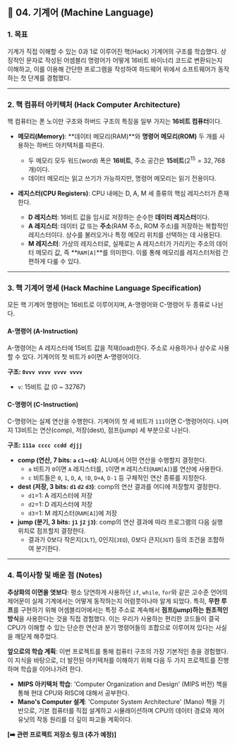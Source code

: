 ## 🎯 04. 기계어 (Machine Language)

### 1. 목표
기계가 직접 이해할 수 있는 0과 1로 이루어진 핵(Hack) 기계어의 구조를 학습했다. 상징적인 문자로 작성된 어셈블리 명령어가 어떻게 16비트 바이너리 코드로 변환되는지 이해하고, 이를 이용해 간단한 프로그램을 작성하여 하드웨어 위에서 소프트웨어가 동작하는 첫 단계를 경험했다.

---

### 2. 핵 컴퓨터 아키텍처 (Hack Computer Architecture)
핵 컴퓨터는 폰 노이만 구조와 하버드 구조의 특징을 일부 가지는 **16비트 컴퓨터**이다.

* **메모리(Memory)**: **데이터 메모리(RAM)**와 **명령어 메모리(ROM)** 두 개를 사용하는 하버드 아키텍처를 따른다.
    * 두 메모리 모두 워드(word) 폭은 **16비트**, 주소 공간은 **15비트**($2^{15} = 32,768$개)이다.
    * 데이터 메모리는 읽고 쓰기가 가능하지만, 명령어 메모리는 읽기 전용이다.

* **레지스터(CPU Registers)**: CPU 내에는 D, A, M 세 종류의 핵심 레지스터가 존재한다.
    * **D 레지스터**: 16비트 값을 임시로 저장하는 순수한 **데이터 레지스터**이다.
    * **A 레지스터**: 데이터 값 또는 **주소**(RAM 주소, ROM 주소)를 저장하는 복합적인 레지스터이다. 상수를 불러오거나 특정 메모리 위치를 선택하는 데 사용된다.
    * **M 레지스터**: 가상의 레지스터로, 실제로는 A 레지스터가 가리키는 주소의 데이터 메모리 값, 즉 **`RAM[A]`**를 의미한다. 이를 통해 메모리를 레지스터처럼 간편하게 다룰 수 있다.

---

### 3. 핵 기계어 명세 (Hack Machine Language Specification)
모든 핵 기계어 명령어는 16비트로 이루어지며, A-명령어와 C-명령어 두 종류로 나뉜다.

#### A-명령어 (A-Instruction)
A-명령어는 A 레지스터에 15비트 값을 적재(load)한다. 주소로 사용하거나 상수로 사용할 수 있다. 기계어의 첫 비트가 `0`이면 A-명령어이다.

**구조: `0vvv vvvv vvvv vvvv`**
* `v`: 15비트 값 (0 ~ 32767)

#### C-명령어 (C-Instruction)
C-명령어는 실제 연산을 수행한다. 기계어의 첫 세 비트가 `111`이면 C-명령어이다. 나머지 13비트는 연산(comp), 저장(dest), 점프(jump) 세 부분으로 나뉜다.

**구조: `111a cccc ccdd djjj`**
* **comp (연산, 7 bits: `a` `c1`~`c6`)**: ALU에서 어떤 연산을 수행할지 결정한다.
    * `a` 비트가 `0`이면 `A` 레지스터를, `1`이면 `M` 레지스터(`RAM[A]`)를 연산에 사용한다.
    * `c` 비트들은 `0`, `1`, `D`, `A`, `!D`, `D+A`, `D-1` 등 구체적인 연산 종류를 지정한다.
* **dest (저장, 3 bits: `d1` `d2` `d3`)**: comp의 연산 결과를 어디에 저장할지 결정한다.
    * `d1`=1: A 레지스터에 저장
    * `d2`=1: D 레지스터에 저장
    * `d3`=1: M 레지스터(`RAM[A]`)에 저장
* **jump (분기, 3 bits: `j1` `j2` `j3`)**: comp의 연산 결과에 따라 프로그램의 다음 실행 위치로 점프할지 결정한다.
    * 결과가 0보다 작은지(`JLT`), 0인지(`JEQ`), 0보다 큰지(`JGT`) 등의 조건을 조합하여 분기한다.

---

### 4. 특이사항 및 배운 점 (Notes)
**추상화의 이면을 엿보다**: 평소 당연하게 사용하던 `if`, `while`, `for`와 같은 고수준 언어의 제어문이 실제 기계에서는 어떻게 동작하는지 어렴풋이나마 알게 되었다. 특히, **무한 루프**를 구현하기 위해 어셈블리어에서는 특정 주소로 계속해서 **점프(jump)하는 원초적인 방식**을 사용한다는 것을 직접 경험했다. 이는 우리가 사용하는 편리한 코드들이 결국 CPU가 이해할 수 있는 단순한 연산과 분기 명령어들의 조합으로 이루어져 있다는 사실을 깨닫게 해주었다. 

**앞으로의 학습 계획**: 이번 프로젝트를 통해 컴퓨터 구조의 가장 기본적인 층을 경험했다. 이 지식을 바탕으로, 더 발전된 아키텍처를 이해하기 위해 다음 두 가지 프로젝트를 진행하며 학습을 이어나가려 한다.

- **MIPS 아키텍처 학습**: 'Computer Organization and Design' (MIPS 버전) 책을 통해 현대 CPU와 RISC에 대해서 공부한다.
- **Mano's Computer 설계**: 'Computer System Architecture' (Mano) 책을 기반으로, 기본 컴퓨터를 직접 설계하고 시뮬레이션하며 CPU의 데이터 경로와 제어 유닛의 작동 원리를 더 깊이 파고들 계획이다.

**[➡️ 관련 프로젝트 저장소 링크 (추가 예정)]**